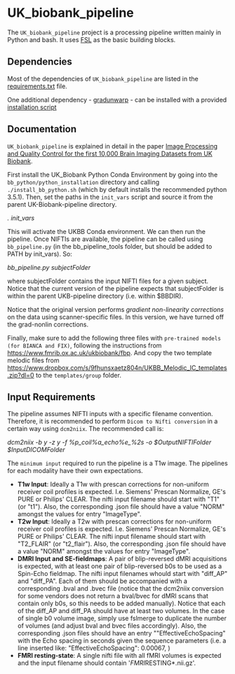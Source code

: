 UK_biobank_pipeline
===================

The `UK_biobank_pipeline` project is a processing pipeline written mainly in Python and bash. It uses [FSL](http://fsl.fmrib.ox.ac.uk/fsl/fslwiki/) as the basic building blocks.


Dependencies
------------

Most of the dependencies of `UK_biobank_pipeline` are listed in the [requirements.txt](requirements.txt) file.

One additional dependency - [gradunwarp](bb_python/python_installation/gradunwarp_FMRIB.tar.gz) - can be installed with a provided [installation script](bb_python/python_installation/install_bb_python.sh) 


Documentation
-------------

`UK_biobank_pipeline` is explained in detail in the paper [Image Processing and Quality Control for the first 10,000 Brain Imaging Datasets from UK Biobank](http://www.biorxiv.org/content/early/2017/04/24/130385).

First install the UK_Biobank Python Conda Environment by going into the `bb_python/python_installation` directory and calling `./install_bb_python.sh` (which by default installs the recommended python 3.5.1). Then, set the paths in the `init_vars` script and source it from the parent UK-Biobank-pipeline directory.

*. init_vars*

This will activate the UKBB Conda environment. We can then run the pipeline. Once NIFTIs are available, the pipeline can be called using `bb_pipeline.py` (in the bb_pipeline_tools folder, but should be added to PATH by init_vars). So:

*bb_pipeline.py subjectFolder*

where subjectFolder contains the input NIFTI files for a given subject. Notice that the current version of the pipeline expects that subjectFolder is within the parent UKB-pipeline directory (i.e. within $BBDIR).

Notice that the original version performs *gradient non-linearity corrections* on the data using scanner-specific files. In this version, we have turned off the grad-nonlin corrections.

Finally, make sure to add the following three files with `pre-trained models (for BIANCA and FIX)`, following the instructions from https://www.fmrib.ox.ac.uk/ukbiobank/fbp. And copy the two template melodic files from https://www.dropbox.com/s/9fhunsxaetz804n/UKBB_Melodic_IC_templates.zip?dl=0 to the `templates/group` folder.


Input Requirements
------------------

The pipeline assumes NIFTI inputs with a specific filename convention. Therefore, it is recommended to perform `Dicom to Nifti conversion` in a certain way using `dcm2niix`. The recommended call is:

*dcm2niix -b y -z y -f %p_coil%a_echo%e_%2s -o $OutputNIFTIFolder $InputDICOMFolder*

The `minimum input` required to run the pipeline is a T1w image. The pipelines for each modality have their own expectations.


*  **T1w Input**: Ideally a T1w with prescan corrections for non-uniform receiver coil profiles is expected. I.e. Siemens' Prescan Normalize, GE's PURE or Philips' CLEAR. The nifti input filename should start with "T1" (or "t1"). Also, the corresponding .json file should have a value "NORM" amongst the values for entry "ImageType".
*  **T2w Input**: Ideally a T2w with prescan corrections for non-uniform receiver coil profiles is expected. I.e. Siemens' Prescan Normalize, GE's PURE or Philips' CLEAR. The nifti input filename should start with "T2_FLAIR" (or "t2_flair"). Also, the corresponding .json file should have a value "NORM" amongst the values for entry "ImageType".
*  **DMRI Input and SE-fieldmaps**: A pair of blip-reversed dMRI acquisitions is expected, with at least one pair of blip-reversed b0s to be used as a Spin-Echo fieldmap. The nifti input filenames whould start with "diff_AP" and "diff_PA". Each of them should be accompanied with a corresponding .bval and .bvec file (notice that the dcm2niix conversion for some vendors does not return a bval/bvec for dMRI scans that contain only b0s, so this needs to be added manually). Notice that each of the diff_AP and diff_PA should have at least two volumes. In the case of single b0 volume image, simply use fslmerge to duplicate the number of volumes (and adjust bval and bvec files accordingly). Also, the corresponding .json files should have an entry ""EffectiveEchoSpacing" with the Echo spacing in seconds given the sequence parameters (i.e. a line inserted like: "EffectiveEchoSpacing": 0.00067, )
*  **FMRI resting-state**: A single nifti file with all fMRI volumes is expected and the input filename should contain '*FMRI*RESTING*.nii.gz'.